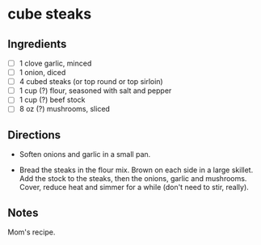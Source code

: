 # cube steaks

## Ingredients

* [ ] 1 clove garlic, minced
* [ ] 1 onion, diced
* [ ] 4 cubed steaks (or top round or top sirloin)
* [ ] 1 cup (?) flour, seasoned with salt and pepper
* [ ] 1 cup (?) beef stock
* [ ] 8 oz (?) mushrooms, sliced

## Directions

* Soften onions and garlic in a small pan.

* Bread the steaks in the flour mix. Brown on each side in a large skillet. Add the stock to the steaks, then the onions, garlic and mushrooms. Cover, reduce heat and simmer for a while (don't need to stir, really).

## Notes

Mom's recipe.
